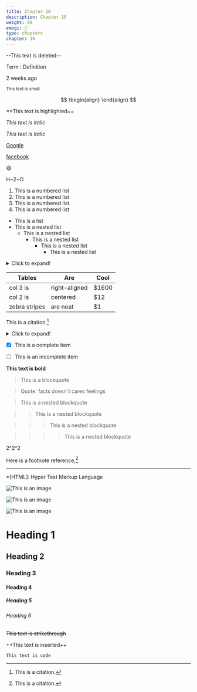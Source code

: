 ```yaml
---
title: Chapter 10
description: Chapter 10
weight: 98
emogi: 🤑
type: chapters
chapter: 10
---
```



--This text is deleted--


Term
: Definition


<time datetime="2013-04-06T12:32+00:00">2 weeks ago</time>


<sub>This text is small</sub>


$$
\begin{align}
\end{align}
$$


==This text is highlighted==


*This text is italic*

_This text is italic_


[Google](https://www.google.com)

[facebook](https://www.facebook.com "This is a title")


:smile:


H~2~O


1. This is a numbered list
2. This is a numbered list
3. This is a numbered list
4. This is a numbered list
- This is a list
- This is a nested list
	- This is a nested list
		- This is a nested list
			- This is a nested list
				- This is a nested list


<details>
<summary>Click to expand!</summary>
</details>


| Tables | Are | Cool |
| --- | --- | --- |
| col 3 is | right-aligned | $1600 |
| col 2 is | centered | $12 |
| zebra stripes | are neat | $1 |


This is a citation.[^1]
[^1]: This is a citation.


<details>
<summary>Click to expand!</summary>
</details>


- [x] This is a complete item
- [ ] This is an incomplete item


**This text is bold**


> This is a blockquote

> Quote: facts doesn`t cares feelings 

> This is a nested blockquote

>> This is a nested blockquote

>>> This is a nested blockquote

>>>> This is a nested blockquote


2^2^2


Here is a footnote reference,[^1]
[^1]: And here is the footnote.


---


*[HTML]: Hyper Text Markup Language


![This is an image](https://www.google.com/images/branding/googlelogo/1x/googlelogo_color_272x92dp.png)

![This is an image](https://images.pexels.com/photos/14980905/pexels-photo-14980905.jpeg "This is a title")

![This is an image](https://images.pexels.com/photos/1612351/pexels-photo-1612351.jpeg)


# Heading 1 
## Heading 2 
### Heading 3 
#### Heading 4 
##### Heading 5 
###### Heading 6 


~~This text is strikethrough~~


++This text is inserted++


`This text is code`
